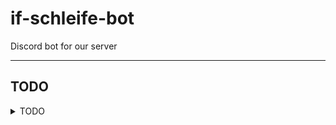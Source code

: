 # if-schleife-bot
Discord bot for our server

***
## TODO
<details>
<summary>TODO</summary>

- [ ] [Logger](https://github.com/CuzImClicks/Tobey/blob/master/src/utils/Logger.js)
- [ ] Commands
    - [ ] beep -> boop
    - [ ] shutdown?
- [x] Test docker image for the deployment on school server
- [x] Add github actions for eslint
</details>